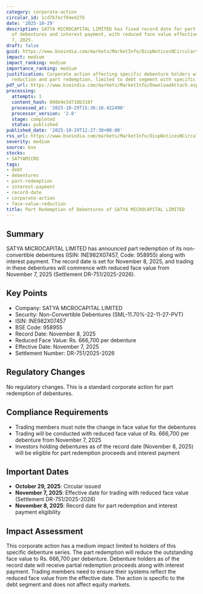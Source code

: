 ```yaml
---
category: corporate-action
circular_id: 1cd7b7ecf04e427b
date: '2025-10-29'
description: SATYA MICROCAPITAL LIMITED has fixed record date for part redemption
  of debentures and interest payment, with reduced face value effective from November
  7, 2025.
draft: false
guid: https://www.bseindia.com/markets/MarketInfo/DispNoticesNCirculars.aspx?Noticeid={1BA08662-FAD2-4871-9E51-22D51925BB0F}&noticeno=20251029-29&dt=10/29/2025&icount=29&totcount=56&flag=0
impact: medium
impact_ranking: medium
importance_ranking: medium
justification: Corporate action affecting specific debenture holders with face value
  reduction and part redemption, limited to debt segment with specific ISIN impact
pdf_url: https://www.bseindia.com/markets/MarketInfo/DownloadAttach.aspx?id=20251029-29&attachedId=
processing:
  attempts: 1
  content_hash: 098b9e3d718b318f
  processed_at: '2025-10-29T15:36:16.422490'
  processor_version: '2.0'
  stage: completed
  status: published
published_date: '2025-10-29T12:27:30+00:00'
rss_url: https://www.bseindia.com/markets/MarketInfo/DispNoticesNCirculars.aspx?Noticeid={1BA08662-FAD2-4871-9E51-22D51925BB0F}&noticeno=20251029-29&dt=10/29/2025&icount=29&totcount=56&flag=0
severity: medium
source: bse
stocks:
- SATYAMICRO
tags:
- debt
- debentures
- part-redemption
- interest-payment
- record-date
- corporate-action
- face-value-reduction
title: Part Redemption of Debentures of SATYA MICROCAPITAL LIMITED
---
```


## Summary

SATYA MICROCAPITAL LIMITED has announced part redemption of its non-convertible debentures (ISIN: INE982X07457, Code: 958955) along with interest payment. The record date is set for November 8, 2025, and trading in these debentures will commence with reduced face value from November 7, 2025 (Settlement DR-751/2025-2026).

## Key Points

- Company: SATYA MICROCAPITAL LIMITED
- Security: Non-Convertible Debentures (SML-11.70%-22-11-27-PVT)
- ISIN: INE982X07457
- BSE Code: 958955
- Record Date: November 8, 2025
- Reduced Face Value: Rs. 666,700 per debenture
- Effective Date: November 7, 2025
- Settlement Number: DR-751/2025-2026

## Regulatory Changes

No regulatory changes. This is a standard corporate action for part redemption of debentures.

## Compliance Requirements

- Trading members must note the change in face value for the debentures
- Trading will be conducted with reduced face value of Rs. 666,700 per debenture from November 7, 2025
- Investors holding debentures as of the record date (November 8, 2025) will be eligible for part redemption proceeds and interest payment

## Important Dates

- **October 29, 2025**: Circular issued
- **November 7, 2025**: Effective date for trading with reduced face value (Settlement DR-751/2025-2026)
- **November 8, 2025**: Record date for part redemption and interest payment eligibility

## Impact Assessment

This corporate action has a medium impact limited to holders of this specific debenture series. The part redemption will reduce the outstanding face value to Rs. 666,700 per debenture. Debenture holders as of the record date will receive partial redemption proceeds along with interest payment. Trading members need to ensure their systems reflect the reduced face value from the effective date. The action is specific to the debt segment and does not affect equity markets.